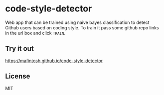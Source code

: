 # code-style-detector

Web app that can be trained using naive bayes classification to detect Github users based on coding style.
To train it pass some github repo links in the url box and click `TRAIN`.

## Try it out

https://mafintosh.github.io/code-style-detector

## License

MIT